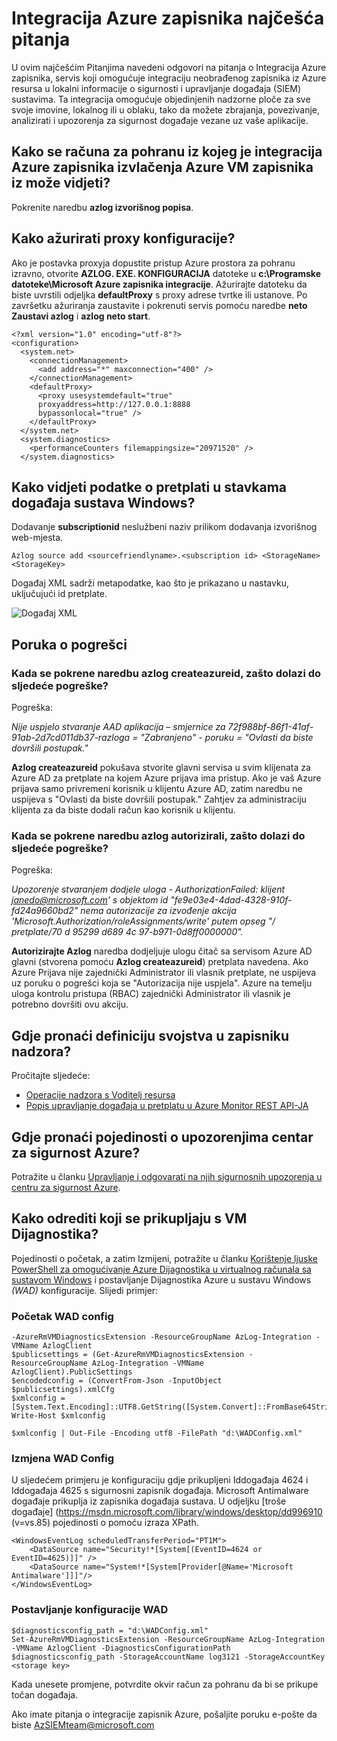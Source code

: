 <properties
   pageTitle="Integracija Azure zapisnika najčešća pitanja vezana uz | Microsoft Azure"
   description="U ovim najčešćim Pitanjima navedeni odgovori na pitanja o Integracija Azure zapisnika."
   services="security"
   documentationCenter="na"
   authors="TomShinder"
   manager="MBaldwin"
   editor="TerryLanfear"/>

<tags
   ms.service="security"
   ms.devlang="na"
   ms.topic="article"
   ms.tgt_pltfrm="na"
   ms.workload="na"
   ms.date="08/23/2016"
   ms.author="TomSh"/>

# <a name="azure-log-integration-frequently-asked-questions-faq"></a>Integracija Azure zapisnika najčešća pitanja

U ovim najčešćim Pitanjima navedeni odgovori na pitanja o Integracija Azure zapisnika, servis koji omogućuje integraciju neobrađenog zapisnika iz Azure resursa u lokalni informacije o sigurnosti i upravljanje događaja (SIEM) sustavima. Ta integracija omogućuje objedinjenih nadzorne ploče za sve svoje imovine, lokalnog ili u oblaku, tako da možete zbrajanja, povezivanje, analizirati i upozorenja za sigurnost događaje vezane uz vaše aplikacije.

## <a name="how-can-i-see-the-storage-accounts-from-which-azure-log-integration-is-pulling-azure-vm-logs-from"></a>Kako se računa za pohranu iz kojeg je integracija Azure zapisnika izvlačenja Azure VM zapisnika iz može vidjeti?

Pokrenite naredbu **azlog izvorišnog popisa**.

## <a name="how-can-i-update-the-proxy-configuration"></a>Kako ažurirati proxy konfiguracije?

Ako je postavka proxyja dopustite pristup Azure prostora za pohranu izravno, otvorite **AZLOG. EXE. KONFIGURACIJA** datoteke u **c:\Programske datoteke\Microsoft Azure zapisnika integracije**. Ažurirajte datoteku da biste uvrstili odjeljka **defaultProxy** s proxy adrese tvrtke ili ustanove. Po završetku ažuriranja zaustavite i pokrenuti servis pomoću naredbe **neto Zaustavi azlog** i **azlog neto start**.

    <?xml version="1.0" encoding="utf-8"?>
    <configuration>
      <system.net>
        <connectionManagement>
          <add address="*" maxconnection="400" />
        </connectionManagement>
        <defaultProxy>
          <proxy usesystemdefault="true"
          proxyaddress=http://127.0.0.1:8888
          bypassonlocal="true" />
        </defaultProxy>
      </system.net>
      <system.diagnostics>
        <performanceCounters filemappingsize="20971520" />
      </system.diagnostics>   

## <a name="how-can-i-see-the-subscription-information-in-windows-events"></a>Kako vidjeti podatke o pretplati u stavkama događaja sustava Windows?

Dodavanje **subscriptionid** neslužbeni naziv prilikom dodavanja izvorišnog web-mjesta.

    Azlog source add <sourcefriendlyname>.<subscription id> <StorageName> <StorageKey>  

Događaj XML sadrži metapodatke, kao što je prikazano u nastavku, uključujući id pretplate.

![Događaj XML][1]

## <a name="error-messages"></a>Poruka o pogrešci

### <a name="when-running-command-azlog-createazureid-why-do-i-get-the-following-error"></a>Kada se pokrene naredbu **azlog createazureid**, zašto dolazi do sljedeće pogreške?

Pogreška:

  *Nije uspjelo stvaranje AAD aplikacija – smjernice za 72f988bf-86f1-41af-91ab-2d7cd011db37-razloga = "Zabranjeno" - poruku = "Ovlasti da biste dovršili postupak."*

**Azlog createazureid** pokušava stvorite glavni servisa u svim klijenata za Azure AD za pretplate na kojem Azure prijava ima pristup. Ako je vaš Azure prijava samo privremeni korisnik u klijentu Azure AD, zatim naredbu ne uspijeva s "Ovlasti da biste dovršili postupak." Zahtjev za administraciju klijenta za da biste dodali račun kao korisnik u klijentu.

### <a name="when-running-command-azlog-authorize-why-do-i-get-the-following-error"></a>Kada se pokrene naredbu **azlog autorizirali**, zašto dolazi do sljedeće pogreške?

Pogreška:

  *Upozorenje stvaranjem dodjele uloga - AuthorizationFailed: klijent janedo@microsoft.com' s objektom id "fe9e03e4-4dad-4328-910f-fd24a9660bd2" nema autorizacije za izvođenje akcija 'Microsoft.Authorization/roleAssignments/write' putem opseg "/ pretplate/70 d 95299 d689 4c 97-b971-0d8ff0000000".*

**Autorizirajte Azlog** naredba dodjeljuje ulogu čitač sa servisom Azure AD glavni (stvorena pomoću **Azlog createazureid**) pretplata navedena. Ako Azure Prijava nije zajednički Administrator ili vlasnik pretplate, ne uspijeva uz poruku o pogrešci koja se "Autorizacija nije uspjela". Azure na temelju uloga kontrolu pristupa (RBAC) zajednički Administrator ili vlasnik je potrebno dovršiti ovu akciju.

## <a name="where-can-i-find-the-definition-of-the-properties-in-audit-log"></a>Gdje pronaći definiciju svojstva u zapisniku nadzora?

Pročitajte sljedeće:

- [Operacije nadzora s Voditelj resursa](../resource-group-audit.md)
- [Popis upravljanje događaja u pretplatu u Azure Monitor REST API-JA](https://msdn.microsoft.com/library/azure/dn931934.aspx)

## <a name="where-can-i-find-details-on-azure-security-center-alerts"></a>Gdje pronaći pojedinosti o upozorenjima centar za sigurnost Azure?

Potražite u članku [Upravljanje i odgovarati na njih sigurnosnih upozorenja u centru za sigurnost Azure](../security-center/security-center-managing-and-responding-alerts.md).

## <a name="how-can-i-modify-what-is-collected-with-vm-diagnostics"></a>Kako odrediti koji se prikupljaju s VM Dijagnostika?

Pojedinosti o početak, a zatim Izmijeni, potražite u članku [Korištenje ljuske PowerShell za omogućivanje Azure Dijagnostika u virtualnog računala sa sustavom Windows](../virtual-machines/virtual-machines-windows-ps-extensions-diagnostics.md) i postavljanje Dijagnostika Azure u sustavu Windows *(WAD)* konfiguracije. Slijedi primjer:

### <a name="get-the-wad-config"></a>Početak WAD config

    -AzureRmVMDiagnosticsExtension -ResourceGroupName AzLog-Integration -VMName AzlogClient
    $publicsettings = (Get-AzureRmVMDiagnosticsExtension -ResourceGroupName AzLog-Integration -VMName AzlogClient).PublicSettings
    $encodedconfig = (ConvertFrom-Json -InputObject $publicsettings).xmlCfg
    $xmlconfig = [System.Text.Encoding]::UTF8.GetString([System.Convert]::FromBase64String($encodedconfig))
    Write-Host $xmlconfig

    $xmlconfig | Out-File -Encoding utf8 -FilePath "d:\WADConfig.xml"

### <a name="modify-the-wad-config"></a>Izmjena WAD Config

U sljedećem primjeru je konfiguraciju gdje prikupljeni Iddogađaja 4624 i Iddogađaja 4625 s sigurnosni zapisnik događaja. Microsoft Antimalware događaje prikuplja iz zapisnika događaja sustava. U odjeljku [troše događaje] (https://msdn.microsoft.com/library/windows/desktop/dd996910 (v=vs.85) pojedinosti o pomoću izraza XPath.

    <WindowsEventLog scheduledTransferPeriod="PT1M">
        <DataSource name="Security!*[System[(EventID=4624 or EventID=4625)]]" />
        <DataSource name="System!*[System[Provider[@Name='Microsoft Antimalware']]]"/>
    </WindowsEventLog>

### <a name="set-the-wad-configuration"></a>Postavljanje konfiguracije WAD

    $diagnosticsconfig_path = "d:\WADConfig.xml"
    Set-AzureRmVMDiagnosticsExtension -ResourceGroupName AzLog-Integration -VMName AzlogClient -DiagnosticsConfigurationPath $diagnosticsconfig_path -StorageAccountName log3121 -StorageAccountKey <storage key>

Kada unesete promjene, potvrdite okvir račun za pohranu da bi se prikupe točan događaja.

Ako imate pitanja o integracije zapisnik Azure, pošaljite poruku e-pošte da biste [AzSIEMteam@microsoft.com](mailto:AzSIEMteam@microsoft.com)

<!--Image references-->
[1]: ./media/security-azure-log-integration-faq/event-xml.png
